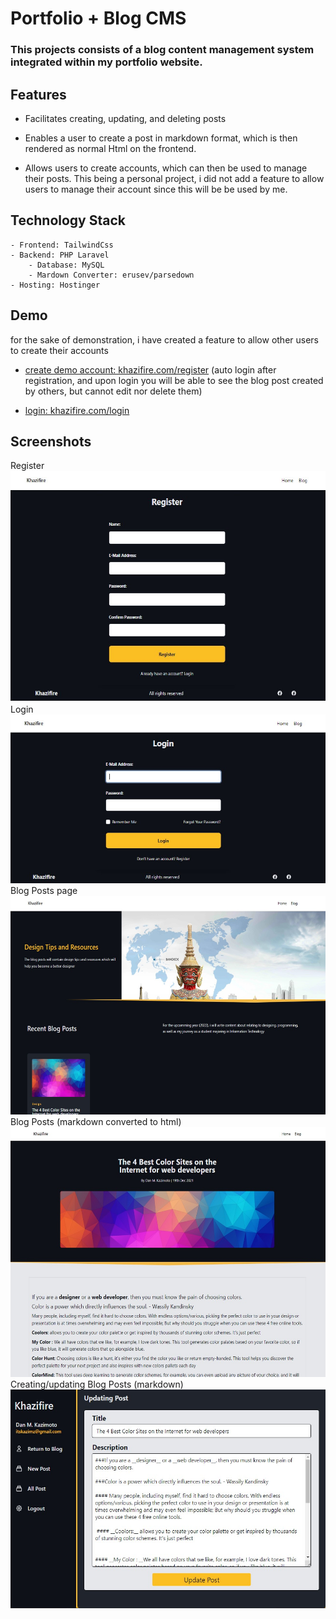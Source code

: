 # Portfolio + Blog CMS
### This projects consists of a blog content management system integrated within my portfolio website. 

## Features

- Facilitates creating, updating, and deleting posts

- Enables a user to create a post in markdown format, which is then rendered as normal Html on the frontend.

- Allows users to create accounts, which can then be used to manage their posts. This being a personal project, i did not add a feature to allow users to manage their account since this will be be used by me.

## Technology Stack
```
- Frontend: TailwindCss
- Backend: PHP Laravel
    - Database: MySQL
    - Mardown Converter: erusev/parsedown
- Hosting: Hostinger
```
## Demo
for the sake of demonstration, i have created a feature to allow other users to create their accounts
- [create demo account: khazifire.com/register](https://khazifire.com/register)  (auto login after registration, and upon login you will be able to see the blog post created by others, but cannot edit nor delete them)

- [login: khazifire.com/login](https://khazifire.com/register)


## Screenshots
Register
<br>
<img src="./images/other/register.jpg" height="370">
<br>
Login
<br>
<img src="./images/other/login.jpg" height="270">
<br>
Blog Posts page
<br>
<img src="./images/other/blogsection.jpg" height="350">
<br>
Blog Posts (markdown converted to html)
<br>
<img src="./images/other/post.jpg" height="400">
<br>
Creating/updating Blog Posts (markdown)
<br>
<img src="./images/other/updating .jpg" height="350">
<br>








